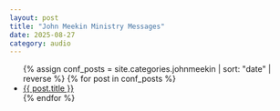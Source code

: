 ```yaml
---
layout: post
title: "John Meekin Ministry Messages"
date: 2025-08-27
category: audio
---
```


<ul>
  {% assign conf_posts = site.categories.johnmeekin | sort: "date" | reverse %}
  {% for post in conf_posts %}
    <li>
      <a href="{{ post.url | relative_url }}">{{ post.title }}</a>
    </li>
  {% endfor %}
</ul>

